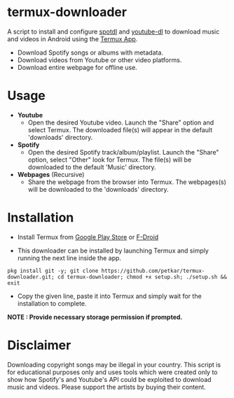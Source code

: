 
# termux-downloader

A script to install and configure [spotdl](https://github.com/ritiek/spotify-downloader) and [youtube-dl](https://github.com/ytdl-org/youtube-dl) to download music and videos in Android using the [Termux App](https://play.google.com/store/apps/details?id=com.termux).

* Download Spotify songs or albums with metadata.
* Download videos from Youtube or other video platforms.
* Download entire webpage for offline use.

# Usage

* **Youtube**
  * Open the desired Youtube video. Launch the "Share" option and select Termux. The downloaded file(s) will appear in the default 'downloads' directory.
* **Spotify**
  * Open the desired Spotify track/album/playlist. Launch the "Share" option, select "Other" look for Termux. The file(s) will be downloaded to the default 'Music' directory.
* **Webpages** (Recursive)
  * Share the webpage from the browser into Termux. The webpages(s) will be downloaded to the 'downloads' directory.

# Installation

* Install Termux from [Google Play Store](https://play.google.com/store/apps/details?id=com.termux) or [F-Droid](https://f-droid.org/en/packages/com.termux/)

* This downloader can be installed by launching Termux and simply running the next line inside the app.

```
pkg install git -y; git clone https://github.com/petkar/termux-downloader.git; cd termux-downloader; chmod +x setup.sh; ./setup.sh && exit
```

* Copy the given line, paste it into Termux and simply wait for the installation to complete.

**NOTE : Provide necessary storage permission if prompted.**

# Disclaimer

Downloading copyright songs may be illegal in your country. This script is for educational purposes only and uses tools which were created only to show how Spotify's  and Youtube's API could be exploited to download music and videos. Please support the artists by buying their content.

